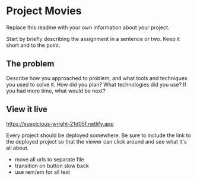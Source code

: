 # Project Movies

Replace this readme with your own information about your project.

Start by briefly describing the assignment in a sentence or two. Keep it short and to the point.

## The problem

Describe how you approached to problem, and what tools and techniques you used to solve it. How did you plan? What technologies did you use? If you had more time, what would be next?

## View it live

https://suspicious-wright-21d05f.netlify.app

Every project should be deployed somewhere. Be sure to include the link to the deployed project so that the viewer can click around and see what it's all about.

- move all urls to separate file
- transition on button slow back
- use rem/em for all text
